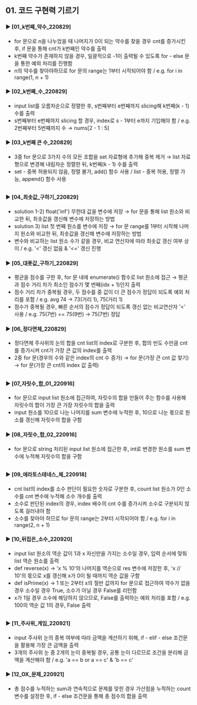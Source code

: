 ####  
## 01. 코드 구현력 기르기  
#### ► [01_k번째_약수_220829]  
- for 문으로 n을 나누었을 때 나머지가 0이 되는 약수를 찾을 경우 cnt를 증가시킨 후, if 문을 통해 cnt가 k번째인 약수를 출력  
- k번째 약수가 존재하지 않을 경우, 일괄적으로 -1이 출력될 수 있도록 for - else 문을 통한 예외 처리를 진행함  
- n의 약수를 찾아야하므로 for 문의 range는 1부터 시작되어야 함 / e.g. for i in range(1, n + 1)  
####  
#### ► [02_k번째_수_220829]  
- input list를 오름차순으로 정렬한 후, s번째부터 e번째까지 slicing해 k번째(k - 1) 수를 출력  
- s번째부터 e번째까지 slicing 할 경우, index로 s - 1부터 e까지 기입해야 함 / e.g. 2번째부터 5번째까지 수 → nums[2 - 1 : 5]  
####  
#### ► [03_k번째 큰 수_220829]  
- 3중 for 문으로 3가지 수의 모든 조합을 set 자료형에 추가해 중복 제거 → list 자료형으로 변경해 내림차순 정렬한 뒤, k번째(k - 1) 수를 출력  
- set - 중복 허용되지 않음, 정렬 불가, add() 함수 사용 / list - 중복 허용, 정렬 가능, append() 함수 사용  
##  
#### ► [04_최솟값_구하기_220829]  
- solution 1-2) float('inf') 무한대 값을 변수에 저장 → for 문을 통해 list 원소와 비교한 뒤, 최솟값을 갱신해 변수에 저장하는 방법  
- solution 3) list 첫 번째 원소를 변수에 저장 → for 문 range를 1부터 시작해 나머지 원소와 비교한 뒤, 최솟값을 갱신해 변수에 저장하는 방법  
- 변수와 비교하는 list 원소 수가 같을 경우, 비교 연산자에 따라 최솟값 갱신 여부 상이 / e.g. '<' 갱신 없음 &  '<=' 갱신 진행  
####  
#### ► [05_대푯값_구하기_220829]  
- 평균을 점수를 구한 후, for 문 내에 enumerate() 함수로 list 원소에 접근 → 평균과 점수 거리 차가 최소인 점수가 몇 번째(idx + 1)인지 출력  
- 점수 거리 차가 중복될 경우, 두 점수를 중 값이 더 큰 점수가 정답이 되도록 예외 처리를 포함 / e.g. avg 74 → 73(거리 1), 75(거리 1)  
- 점수가 중복될 경우, 빠른 순서의 점수가 정답이 되도록 갱신 없는 비교연산자 '<' 사용 / e.g. 75(7번) == 75(9번) → 75(7번) 정답  
####  
#### ► [06_정다면체_220829]  
- 정다면체 주사위의 눈의 합을 cnt list의 index로 구분한 후, 합의 빈도 수만큼 cnt를 증가시켜 cnt가 가장 큰 값의 index를 출력  
- 2중 for 문(경우의 수와 같은 index의 cnt 수 증가) → for 문(가장 큰 cnt 값 찾기) → for 문(가장 큰 cnt의 index 값 출력)  
##  
#### ► [07_자릿수_합_01_220916]  
- for 문으로 input list 원소에 접근하여, 자릿수의 합을 만들어 주는 함수를 사용해 자릿수의 합이 가장 큰 가장 자릿수의 합을 출력  
- input 원소를 10으로 나눈 나머지를 sum 변수에 누적한 후, 10으로 나눈 몫으로 원소를 갱신해 자릿수의 합을 구함  
####   
#### ► [08_자릿수_합_02_220916]  
- for 문으로 string 처리된 input list 원소에 접근한 후, int로 변경한 원소를 sum 변수에 누적해 자릿수의 합을 구함  
##  
#### ► [09_에라토스테네스_체_220918]  
- cnt list의 index를 소수 판단이 필요한 숫자로 구분한 후, count list 원소가 0인 소수를 cnt 변수에 누적해 소수 개수를 출력  
- 소수로 판단된 index의 경우, index 배수의 cnt 수를 증가시켜 소수로 구분되지 않도록 걸러내야 함  
- 소수를 찾아야 하므로 for 문의 range는 2부터 시작되어야 함 / e.g. for i in range(2, n + 1)  
####  
#### ► [10_뒤집은_소수_220920]  
- input list 원소의 역순 값이 1과 x 자신만을 가지는 소수일 경우, 입력 순서에 맞춰 list 역순 원소를 출력  
- def reverse(x) → 'x % 10'의 나머지를 역순으로 res 변수에 저장한 후, 'x // 10'의 몫으로 x를 갱신해 x가 0이 될 때까지 역순 값을 구함    
- def isPrime(x) →  1 또는 2부터 x의 절반 값까지 for 문으로 접근하여 약수가 없을 경우 소수일 경우 True, 소수가 아닐 경우 False를 리턴함  
- x가 1일 경우 소수에 해당하지 않으므로, False를 출력하는 예외 처리를 포함 / e.g. 100의 역순 값 1의 경우, False 출력  
##  
#### ► [11_주사위_게임_220921]  
- input 주사위 눈의 중복 여부에 따라 금액을 계산하기 위해, if - elif - else 조건문을 활용해 가장 큰 금액을 출력  
- 3개의 주사위 눈 중 2개의 눈이 중복될 경우, 공통 눈이 다르므로 조건을 분리해 금액을 계산해야 함 / e.g. 'a == b or a == c' & 'b == c'  
####  
#### ► [12_OX_문제_220921]  
- 총 점수를 누적하는 sum과 연속적으로 문제를 맞힌 경우 가산점을 누적하는 count 변수를 설정한 후, if - else 조건문을 통해 총 점수의 합을 출력
####  